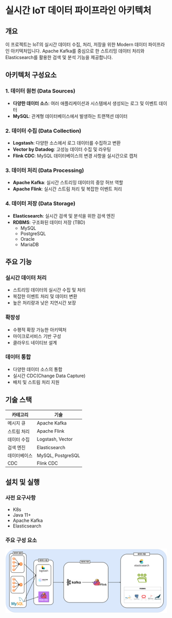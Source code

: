 # 실시간 IoT 데이터 파이프라인 아키텍처

## 개요
이 프로젝트는 IoT의 실시간 데이터 수집, 처리, 저장을 위한 Modern 데이터 파이프라인 아키텍처입니다. Apache Kafka를 중심으로 한 스트리밍 데이터 처리와 Elasticsearch를 활용한 검색 및 분석 기능을 제공합니다.

## 아키텍처 구성요소

### 1. 데이터 원천 (Data Sources)
- **다양한 데이터 소스**: 여러 애플리케이션과 시스템에서 생성되는 로그 및 이벤트 데이터
- **MySQL**: 관계형 데이터베이스에서 발생하는 트랜잭션 데이터

### 2. 데이터 수집 (Data Collection)
- **Logstash**: 다양한 소스에서 로그 데이터를 수집하고 변환
- **Vector by Datadog**: 고성능 데이터 수집 및 라우팅
- **Flink CDC**: MySQL 데이터베이스의 변경 사항을 실시간으로 캡처

### 3. 데이터 처리 (Data Processing)
- **Apache Kafka**: 실시간 스트리밍 데이터의 중앙 허브 역할
- **Apache Flink**: 실시간 스트림 처리 및 복잡한 이벤트 처리

### 4. 데이터 저장 (Data Storage)
- **Elasticsearch**: 실시간 검색 및 분석을 위한 검색 엔진
- **RDBMS**: 구조화된 데이터 저장 (TBD)
  - MySQL
  - PostgreSQL
  - Oracle
  - MariaDB

## 주요 기능

### 실시간 데이터 처리
- 스트리밍 데이터의 실시간 수집 및 처리
- 복잡한 이벤트 처리 및 데이터 변환
- 높은 처리량과 낮은 지연시간 보장

### 확장성
- 수평적 확장 가능한 아키텍처
- 마이크로서비스 기반 구성
- 클라우드 네이티브 설계

### 데이터 통합
- 다양한 데이터 소스의 통합
- 실시간 CDC(Change Data Capture)
- 배치 및 스트림 처리 지원

## 기술 스택

| 카테고리 | 기술 |
|---------|------|
| 메시지 큐 | Apache Kafka |
| 스트림 처리 | Apache Flink |
| 데이터 수집 | Logstash, Vector |
| 검색 엔진 | Elasticsearch |
| 데이터베이스 | MySQL, PostgreSQL |
| CDC | Flink CDC |

## 설치 및 실행

### 사전 요구사항
- K8s
- Java 11+
- Apache Kafka
- Elasticsearch


### 주요 구성 요소
![alt text](architecture.png)